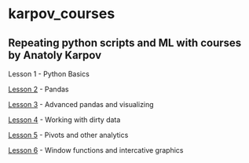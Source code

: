 # karpov_courses
## Repeating python scripts and ML with courses by Anatoly Karpov 

Lesson 1 - Python Basics

[Lesson 2](https://github.com/ablaygram/karpov_courses/tree/main/Lesson%202) - Pandas

[Lesson 3](https://github.com/ablaygram/karpov_courses/tree/main/Lesson%203) - Advanced pandas and visualizing

[Lesson 4](https://github.com/ablaygram/karpov_courses/tree/main/Lesson%204) - Working with dirty data

[Lesson 5](https://github.com/ablaygram/karpov_courses/tree/main/Lesson%205) - Pivots and other analytics 

[Lesson 6](https://github.com/ablaygram/karpov_courses/tree/main/Lesson%206) - Window functions and intercative graphics  